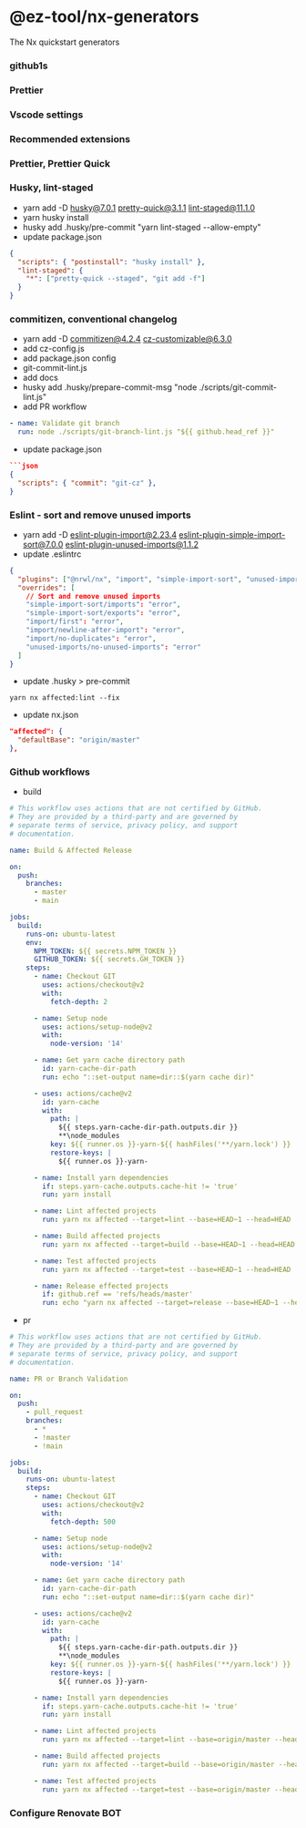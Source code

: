 # @ez-tool/nx-generators

The Nx quickstart generators

### github1s

### Prettier

### Vscode settings

### Recommended extensions

### Prettier, Prettier Quick

### Husky, lint-staged

- yarn add -D husky@7.0.1 pretty-quick@3.1.1 lint-staged@11.1.0
- yarn husky install
- husky add .husky/pre-commit "yarn lint-staged --allow-empty"
- update package.json

```json
{
  "scripts": { "postinstall": "husky install" },
  "lint-staged": {
    "*": ["pretty-quick --staged", "git add -f"]
  }
}
```

### commitizen, conventional changelog

- yarn add -D commitizen@4.2.4 cz-customizable@6.3.0
- add cz-config.js
- add package.json config
- git-commit-lint.js
- add docs
- husky add .husky/prepare-commit-msg "node ./scripts/git-commit-lint.js"
- add PR workflow

```yml
- name: Validate git branch
  run: node ./scripts/git-branch-lint.js "${{ github.head_ref }}"
```

- update package.json

````json
```json
{
  "scripts": { "commit": "git-cz" },
}
````

### Eslint - sort and remove unused imports

- yarn add -D eslint-plugin-import@2.23.4 eslint-plugin-simple-import-sort@7.0.0 eslint-plugin-unused-imports@1.1.2
- update .eslintrc

```json
{
  "plugins": ["@nrwl/nx", "import", "simple-import-sort", "unused-imports"],
  "overrides": [
    // Sort and remove unused imports
    "simple-import-sort/imports": "error",
    "simple-import-sort/exports": "error",
    "import/first": "error",
    "import/newline-after-import": "error",
    "import/no-duplicates": "error",
    "unused-imports/no-unused-imports": "error"
  ]
}
```

- update .husky > pre-commit

```
yarn nx affected:lint --fix
```

- update nx.json

```json
"affected": {
  "defaultBase": "origin/master"
},
```

### Github workflows

- build

```yml
# This workflow uses actions that are not certified by GitHub.
# They are provided by a third-party and are governed by
# separate terms of service, privacy policy, and support
# documentation.

name: Build & Affected Release

on:
  push:
    branches:
      - master
      - main

jobs:
  build:
    runs-on: ubuntu-latest
    env:
      NPM_TOKEN: ${{ secrets.NPM_TOKEN }}
      GITHUB_TOKEN: ${{ secrets.GH_TOKEN }}
    steps:
      - name: Checkout GIT
        uses: actions/checkout@v2
        with:
          fetch-depth: 2

      - name: Setup node
        uses: actions/setup-node@v2
        with:
          node-version: '14'

      - name: Get yarn cache directory path
        id: yarn-cache-dir-path
        run: echo "::set-output name=dir::$(yarn cache dir)"

      - uses: actions/cache@v2
        id: yarn-cache
        with:
          path: |
            ${{ steps.yarn-cache-dir-path.outputs.dir }}
            **\node_modules
          key: ${{ runner.os }}-yarn-${{ hashFiles('**/yarn.lock') }}
          restore-keys: |
            ${{ runner.os }}-yarn-

      - name: Install yarn dependencies
        if: steps.yarn-cache.outputs.cache-hit != 'true'
        run: yarn install

      - name: Lint affected projects
        run: yarn nx affected --target=lint --base=HEAD~1 --head=HEAD

      - name: Build affected projects
        run: yarn nx affected --target=build --base=HEAD~1 --head=HEAD

      - name: Test affected projects
        run: yarn nx affected --target=test --base=HEAD~1 --head=HEAD

      - name: Release effected projects
        if: github.ref == 'refs/heads/master'
        run: echo "yarn nx affected --target=release --base=HEAD~1 --head=HEAD"
```

- pr

```yml
# This workflow uses actions that are not certified by GitHub.
# They are provided by a third-party and are governed by
# separate terms of service, privacy policy, and support
# documentation.

name: PR or Branch Validation

on:
  push:
    - pull_request
    branches:
      - *
      - !master
      - !main

jobs:
  build:
    runs-on: ubuntu-latest
    steps:
      - name: Checkout GIT
        uses: actions/checkout@v2
        with:
          fetch-depth: 500

      - name: Setup node
        uses: actions/setup-node@v2
        with:
          node-version: '14'

      - name: Get yarn cache directory path
        id: yarn-cache-dir-path
        run: echo "::set-output name=dir::$(yarn cache dir)"

      - uses: actions/cache@v2
        id: yarn-cache
        with:
          path: |
            ${{ steps.yarn-cache-dir-path.outputs.dir }}
            **\node_modules
          key: ${{ runner.os }}-yarn-${{ hashFiles('**/yarn.lock') }}
          restore-keys: |
            ${{ runner.os }}-yarn-

      - name: Install yarn dependencies
        if: steps.yarn-cache.outputs.cache-hit != 'true'
        run: yarn install

      - name: Lint affected projects
        run: yarn nx affected --target=lint --base=origin/master --head=HEAD

      - name: Build affected projects
        run: yarn nx affected --target=build --base=origin/master --head=HEAD

      - name: Test affected projects
        run: yarn nx affected --target=test --base=origin/master --head=HEAD

```

### Configure Renovate BOT
